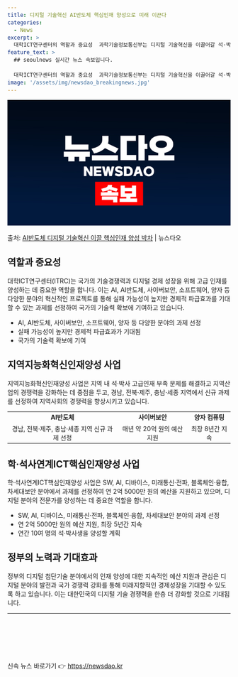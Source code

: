 ```yaml
---
title: 디지털 기술혁신 AI반도체 핵심인재 양성으로 미래 이끈다
categories:
  - News
excerpt: >
  대학ICT연구센터의 역할과 중요성  과학기술정보통신부는 디지털 기술혁신을 이끌어갈 석·박사급 핵심인재를 양성…
feature_text: >
  ## seoulnews 실시간 뉴스 속보입니다.

  대학ICT연구센터의 역할과 중요성  과학기술정보통신부는 디지털 기술혁신을 이끌어갈 석·박사급 핵심인재를 양성…
image: '/assets/img/newsdao_breakingnews.jpg'
---
```


![뉴스다오 속보](/assets/img/newsdao_breakingnews.jpg)

<p>출처: <a href="https://newsdao.kr/4567" rel="dofollow">AI반도체 디지털 기술혁신 이끌 핵심인재 양성 박차</a> | 뉴스다오</p>

<h2 data-ke-size="size26">역할과 중요성</h2>
<p data-ke-size="size16">대학ICT연구센터(ITRC)는 국가의 기술경쟁력과 디지털 경제 성장을 위해 고급 인재를 양성하는 데 중요한 역할을 합니다. 이는 AI, AI반도체, 사이버보안, 소프트웨어, 양자 등 다양한 분야의 혁신적인 프로젝트를 통해 실패 가능성이 높지만 경제적 파급효과를 기대할 수 있는 과제를 선정하여 국가의 기술력 확보에 기여하고 있습니다.</p>
<ul>
  <li>AI, AI반도체, 사이버보안, 소프트웨어, 양자 등 다양한 분야의 과제 선정</li>
  <li>실패 가능성이 높지만 경제적 파급효과가 기대됨</li>
  <li>국가의 기술력 확보에 기여</li>
</ul>

<h2 data-ke-size="size26">지역지능화혁신인재양성 사업</h2>
<p data-ke-size="size16">지역지능화혁신인재양성 사업은 지역 내 석·박사 고급인재 부족 문제를 해결하고 지역산업의 경쟁력을 강화하는 데 중점을 두고, 경남, 전북·제주, 충남·세종 지역에서 신규 과제를 선정하여 지역사회의 경쟁력을 향상시키고 있습니다.</p>
<table>
  <tr>
    <td style="text-align: center; height: 17px;"><b>AI반도체</b></td>
    <td style="text-align: center; height: 17px;"><b>사이버보안</b></td>
    <td style="text-align: center; height: 17px;"><b>양자 컴퓨팅</b></td>
  </tr>
  <tr>
    <td style="text-align: center; height: 17px;">경남, 전북·제주, 충남·세종 지역 신규 과제 선정</td>
    <td style="text-align: center; height: 17px;">매년 약 20억 원의 예산 지원</td>
    <td style="text-align: center; height: 17px;">최장 8년간 지속</td>
  </tr>
</table>

<h2 data-ke-size="size26">학·석사연계ICT핵심인재양성 사업</h2>
<p data-ke-size="size16">학·석사연계ICT핵심인재양성 사업은 SW, AI, 디바이스, 미래통신·전파, 블록체인·융합, 차세대보안 분야에서 과제를 선정하여 연 2억 5000만 원의 예산을 지원하고 있으며, 디지털 분야의 전문가를 양성하는 데 중요한 역할을 합니다.</p>
<ul>
  <li>SW, AI, 디바이스, 미래통신·전파, 블록체인·융합, 차세대보안 분야의 과제 선정</li>
  <li>연 2억 5000만 원의 예산 지원, 최장 5년간 지속</li>
  <li>연간 10여 명의 석·박사생을 양성할 계획</li>
</ul>

<h2 data-ke-size="size26">정부의 노력과 기대효과</h2>
<p data-ke-size="size16">정부의 디지털 첨단기술 분야에서의 인재 양성에 대한 지속적인 예산 지원과 관심은 디지털 분야의 발전과 국가 경쟁력 강화를 통해 미래지향적인 경제성장을 기대할 수 있도록 하고 있습니다. 이는 대한민국의 디지털 기술 경쟁력을 한층 더 강화할 것으로 기대됩니다.</p>
<hr>
<p data-ke-size="size16">&nbsp;</p>
<p data-ke-size="size16">&nbsp;</p>
<p data-ke-size="size16">&nbsp;</p> 

신속 뉴스 바로가기 👉 <a href="https://newsdao.kr" rel="dofollow">https://newsdao.kr</a>


